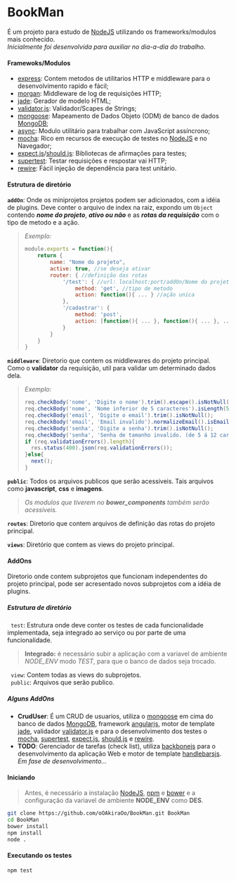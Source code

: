 
# BookMan
É um projeto para estudo de [NodeJS] utilizando os frameworks/modulos mais conhecido.  
*Inicialmente foi desenvolvida para auxiliar no dia-a-dia do trabalho.*

#### Framewoks/Modulos
- [express]: Contem metodos de utilitarios HTTP e middleware para o desenvolvimento rapido e fácil;
- [morgan]: Middleware de log de requisições HTTP;
- [jade]: Gerador de modelo HTML;
- [validator.js]: Validador/Scapes de Strings;
- [mongoose]: Mapeamento de Dados Objeto (ODM) de banco de dados [MongoDB];
- [async]: Modulo utilitário para trabalhar com JavaScript assíncrono;
- [mocha]: Rico em recursos de execução de testes no [NodeJS] e no Navegador;
- [expect.js]/[should.js]: Bibliotecas de afirmações para testes;
- [supertest]: Testar requisições e respostar vai HTTP;
- [rewire]: Fácil injeção de dependência para test unitário.

#### Estrutura de diretório
**`addOn`**: Onde os miniprojetos projetos podem ser adicionados, com a idéia de plugins. Deve conter o arquivo de index na raiz, expondo um `Object` contendo ***nome do projeto***, ***ativo ou não*** e as ***rotas da requisição*** com o tipo de metodo e a ação. 
>   *Exemplo:*   
>   ```js
>   module.exports = function(){
>       return {
>           name: "Nome do projeto",
>           active: true, //se deseja ativar
>           router: { //definição das rotas
>               '/test': { //url: localhost:port/addOn/Nome do projeto/test
>                   method: 'get', //tipo de metodo
>                   action: function(){ ... } //ação unica
>               },
>               '/cadastrar': {
>                   method: 'post',
>                   action: [function(){ ... }, function(){ ... }, ...] //ações multiplas
>               }
>           }
>       }
>   }
>   ```  

**`middleware`**: Diretorio que contem os middlewares do projeto principal. Como o **validator** da requisição, util para validar um determinado dados dela.
> *Exemplo:*
> ```js
> req.checkBody('nome', 'Digite o nome').trim().escape().isNotNull();
> req.checkBody('nome', 'Nome inferior de 5 caracteres').isLength(5);
> req.checkBody('email', 'Digite o email').trim().isNotNull();
> req.checkBody('email', 'Email invalido').normalizeEmail().isEmail();
> req.checkBody('senha', 'Digite a senha').trim().isNotNull();
> req.checkBody('senha', 'Senha de tamanho invalido. (de 5 á 12 caracteres)').isLength(5, 12);
> if (req.validationErrors().length){
>   res.status(400).json(req.validationErrors());
> }else{
>   next();
> }
> ```

**`public`**: Todos os arquivos publicos que serão acessiveis. Tais arquivos como **javascript**, **css** e **imagens**.
> *Os modulos que tiverem no **bower_components** também serão acessiveis.*

**`routes`**: Diretorio que contem arquivos de definição das rotas do projeto principal.

**`views`**: Diretório que contem as views do projeto principal.

#### AddOns
Diretorio onde contem subprojetos que funcionam independentes do projeto principal, pode ser acresentado novos subprojetos com a idéia de plugins.   

##### Estrutura de diretório
&nbsp;&nbsp;`test`: Estrutura onde deve conter os testes de cada funcionalidade implementada, seja integrado ao serviço ou por parte de uma funcionalidade. 
>**Integrado:** é necessário subir a aplicação com a variavel de ambiente *NODE_ENV* modo *TEST*, para que o banco de dados seja trocado.

&nbsp;&nbsp;`view`: Contem todas as views do subprojetos.  
&nbsp;&nbsp;`public`: Arquivos que serão publico.

##### Alguns AddOns
- **CrudUser**: É um CRUD de usuarios, utiliza o [mongoose] em cima do banco de dados [MongoDB], framework [angularjs], motor de template [jade], validador [validator.js] e para o desenvolvimento dos testes o [mocha], [supertest], [expect.js], [should.js] e [rewire].
- **TODO**: Gerenciador de tarefas (check list), utiliza [backbonejs] para o desenvolvimento da aplicação Web e motor de template [handlebarsjs]. *Em fase de desenvolvimento...* 

#### Iniciando
> Antes, é necessário a instalação [NodeJS], [npm] e [bower] e a configuração da variavel de ambiente **NODE_ENV** como **DES**.
``` bash
git clone https://github.com/oOAkiraOo/BookMan.git BookMan
cd BookMan
bower install
npm install
node . 
```
#### Executando os testes
```bash
npm test
```

[NodeJS]: <http://nodejs.org>
[npm]: <https://www.npmjs.com/>
[bower]: <http://bower.io/>
[express]: <http://expressjs.com>
[morgan]: <https://github.com/expressjs/morgan>
[jade]: <https://github.com/jadejs/jade>
[validator.js]: <https://github.com/chriso/validator.js>
[MongoDB]: <https://www.mongodb.org/>
[mongoose]: <http://mongoosejs.com/index.html>
[async]: <https://github.com/caolan/async>
[mocha]: <http://mochajs.org/>
[expect.js]: <https://github.com/Automattic/expect.js>
[should.js]: <https://github.com/shouldjs/should.js>
[supertest]: <https://github.com/visionmedia/supertest>
[rewire]: <https://github.com/jhnns/rewire>
[angularjs]: <https://angularjs.org/>
[backbonejs]: <http://backbonejs.org/>
[handlebarsjs]: <http://handlebarsjs.com/>